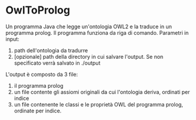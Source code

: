 # OwlToProlog
Un programma Java che legge un'ontologia OWL2 e la traduce in un programma prolog.
Il programma funziona da riga di comando.
Parametri in input:
  1. path dell'ontologia da tradurre
  2. [opzionale] path della directory in cui salvare l'output. Se non specificato verrà salvato in ./output

L'output è composto da 3 file: 
  1. il programma prolog
  2. un file contente gli assiomi originali da cui l'ontologia deriva, ordinati per indice
  3. un file contenente le classi e le proprietà OWL del programma prolog, ordinate per indice.
